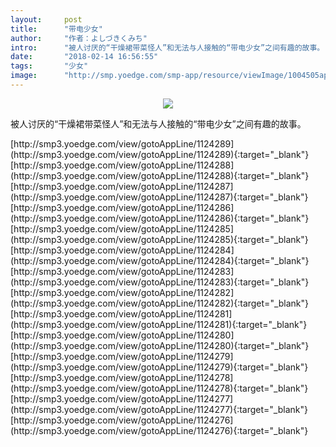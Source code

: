 ```yaml
---
layout:     post
title:      "带电少女"
author:     "作者：よしづきくみち"
intro:      "被人讨厌的“干燥裙带菜怪人”和无法与人接触的“带电少女”之间有趣的故事。"
date:       "2018-02-14 16:56:55"
tags:       "少女"
image:      "http://smp.yoedge.com/smp-app/resource/viewImage/1004505appline.png"
---
```

<div style="text-align: center">
<p><img src="http://smp.yoedge.com/smp-app/resource/viewImage/1004505appline.png"/></p>
</div>
<p class="post-meta">
<span>被人讨厌的“干燥裙带菜怪人”和无法与人接触的“带电少女”之间有趣的故事。</span>
</p>
[http://smp3.yoedge.com/view/gotoAppLine/1124289](http://smp3.yoedge.com/view/gotoAppLine/1124289){:target="_blank"}
[http://smp3.yoedge.com/view/gotoAppLine/1124288](http://smp3.yoedge.com/view/gotoAppLine/1124288){:target="_blank"}
[http://smp3.yoedge.com/view/gotoAppLine/1124287](http://smp3.yoedge.com/view/gotoAppLine/1124287){:target="_blank"}
[http://smp3.yoedge.com/view/gotoAppLine/1124286](http://smp3.yoedge.com/view/gotoAppLine/1124286){:target="_blank"}
[http://smp3.yoedge.com/view/gotoAppLine/1124285](http://smp3.yoedge.com/view/gotoAppLine/1124285){:target="_blank"}
[http://smp3.yoedge.com/view/gotoAppLine/1124284](http://smp3.yoedge.com/view/gotoAppLine/1124284){:target="_blank"}
[http://smp3.yoedge.com/view/gotoAppLine/1124283](http://smp3.yoedge.com/view/gotoAppLine/1124283){:target="_blank"}
[http://smp3.yoedge.com/view/gotoAppLine/1124282](http://smp3.yoedge.com/view/gotoAppLine/1124282){:target="_blank"}
[http://smp3.yoedge.com/view/gotoAppLine/1124281](http://smp3.yoedge.com/view/gotoAppLine/1124281){:target="_blank"}
[http://smp3.yoedge.com/view/gotoAppLine/1124280](http://smp3.yoedge.com/view/gotoAppLine/1124280){:target="_blank"}
[http://smp3.yoedge.com/view/gotoAppLine/1124279](http://smp3.yoedge.com/view/gotoAppLine/1124279){:target="_blank"}
[http://smp3.yoedge.com/view/gotoAppLine/1124278](http://smp3.yoedge.com/view/gotoAppLine/1124278){:target="_blank"}
[http://smp3.yoedge.com/view/gotoAppLine/1124277](http://smp3.yoedge.com/view/gotoAppLine/1124277){:target="_blank"}
[http://smp3.yoedge.com/view/gotoAppLine/1124276](http://smp3.yoedge.com/view/gotoAppLine/1124276){:target="_blank"}


